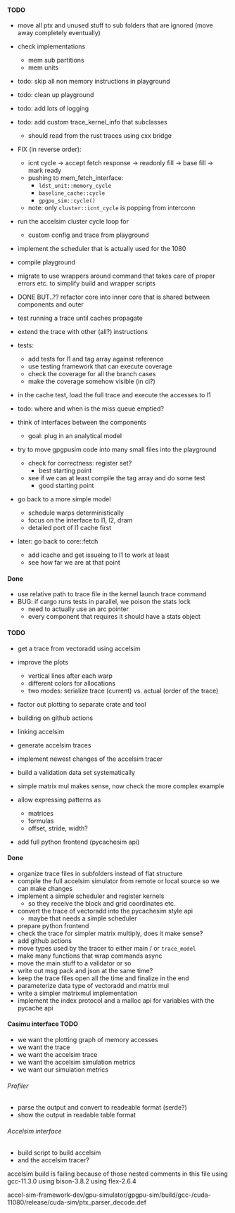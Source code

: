 #### TODO
- move all ptx and unused stuff to sub folders that are ignored (move away completely eventually)

- check implementations
  - mem sub partitions
  - mem units

- todo: skip all non memory instructions in playground
- todo: clean up playground
- todo: add lots of logging
- todo: add custom trace_kernel_info that subclasses
  - should read from the rust traces using cxx bridge

- FIX (in reverse order): 
    - icnt cycle -> accept fetch response -> readonly fill -> base fill -> mark ready
    - pushing to mem_fetch_interface:
      - `ldst_unit::memory_cycle`
      - `baseline_cache::cycle`
      - `gpgpu_sim::cycle()` 
    - note: only `cluster::icnt_cycle` is popping from interconn

- run the accelsim cluster cycle loop for
  - custom config and trace from playground

- implement the scheduler that is actually used for the 1080

- compile playground

- migrate to use wrappers around command that takes care of proper errors etc. to simplify build and wrapper scripts

- DONE BUT..?? refactor core into inner core that is shared between components and outer

- test running a trace until caches propagate
- extend the trace with other (all?) instructions

- tests:
  - add tests for l1 and tag array against reference
  - use testing framework that can execute coverage
  - check the coverage for all the branch cases
  - make the coverage somehow visible (in ci?)

- in the cache test, load the full trace and execute the accesses to l1
 - todo: where and when is the miss queue emptied? 

- think of interfaces between the components
  - goal: plug in an analytical model

- try to move gpgpusim code into many small files into the playground
  - check for correctness: register set?
    - best starting point
  - see if we can at least compile the tag array and do some test 
    - good starting point

- go back to a more simple model
  - schedule warps deterministically
  - focus on the interface to l1, l2, dram
  - detailed port of l1 cache first

- later: go back to core::fetch
  - add icache and get issueing to l1 to work at least
  - see how far we are at that point

#### Done
- use relative path to trace file in the kernel launch trace command
- BUG: if cargo runs tests in parallel, we poison the stats lock
  - need to actually use an arc pointer
  - every component that requires it should have a stats object

#### TODO
- get a trace from vectoradd using accelsim

- improve the plots
    - vertical lines after each warp
    - different colors for allocations
    - two modes: serialize trace (current) vs. actual (order of the trace)

- factor out plotting to separate crate and tool
- building on github actions
- linking accelsim
- generate accelsim traces
- implement newest changes of the accelsim tracer
- build a validation data set systematically

- simple matrix mul makes sense, now check the more complex example
- allow expressing patterns as
  - matrices
  - formulas
  - offset, stride, width?
- add full python frontend (pycachesim api)

#### Done
- organize trace files in subfolders instead of flat structure
- compile the full accelsim simulator from remote or local source so we can make changes
- implement a simple scheduler and register kernels
  - so they receive the block and grid coordinates etc.
- convert the trace of vectoradd into the pycachesim style api
  - maybe that needs a simple scheduler
- prepare python frontend
- check the trace for simpler matrix multiply, does it make sense?
- add github actions
- move types used by the tracer to either main / or `trace_model`
- make many functions that wrap commands async
- move the main stuff to a validator or so
- write out msg pack and json at the same time?
- keep the trace files open all the time and finalize in the end
- parameterize data type of vectoradd and matrix mul
- write a simpler matrixmul implementation
- implement the index protocol and a malloc api for variables with the pycache api

#### Casimu interface TODO
- we want the plotting graph of memory accesses
- we want the trace
- we want the accelsim trace 
- we want the accelsim simulation metrics 
- we want our simulation metrics

###### Profiler
- parse the output and convert to readeable format (serde?)
- show the output in readable table format

###### Accelsim interface
- build script to build accelsim
- and the accelsim tracer?


accelsim build is failing because of those nested comments in this file
using gcc-11.3.0
using bison-3.8.2
using flex-2.6.4

accel-sim-framework-dev/gpu-simulator/gpgpu-sim/build/gcc-/cuda-11080/release/cuda-sim/ptx_parser_decode.def
